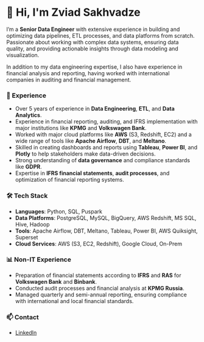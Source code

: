 
# 👋 Hi, I'm Zviad Sakhvadze

I’m a **Senior Data Engineer** with extensive experience in building and optimizing data pipelines, ETL processes, and data platforms from scratch. Passionate about working with complex data systems, ensuring data quality, and providing actionable insights through data modeling and visualization.

In addition to my data engineering expertise, I also have experience in financial analysis and reporting, having worked with international companies in auditing and financial management.

### 💼 Experience
- Over 5 years of experience in **Data Engineering**, **ETL**, and **Data Analytics**.
- Experience in financial reporting, auditing, and IFRS implementation with major institutions like **KPMG** and **Volkswagen Bank**.
- Worked with major cloud platforms like **AWS** (S3, Redshift, EC2) and a wide range of tools like **Apache Airflow**, **DBT**, and **Meltano**.
- Skilled in creating dashboards and reports using **Tableau**, **Power BI**, and **Plotly** to help stakeholders make data-driven decisions.
- Strong understanding of **data governance** and compliance standards like **GDPR**.
- Expertise in **IFRS financial statements**, **audit processes**, and optimization of financial reporting systems.

### 🛠️ Tech Stack
- **Languages**: Python, SQL, Puspark
- **Data Platforms**: PostgreSQL, MySQL, BigQuery, AWS Redshift, MS SQL, Hive, Hadoop
- **Tools**: Apache Airflow, DBT, Meltano, Tableau, Power BI, AWS Quiksight, Superset
- **Cloud Services**: AWS (S3, EC2, Redshift), Google Cloud, On-Prem

### 📊 Non-IT Experience
- Preparation of financial statements according to **IFRS** and **RAS** for **Volkswagen Bank** and **Binbank**.
- Conducted audit processes and financial analysis at **KPMG Russia**.
- Managed quarterly and semi-annual reporting, ensuring compliance with international and local financial standards.

### 📫 Contact
- [LinkedIn](https://www.linkedin.com/in/zviad-sakhvadze)
